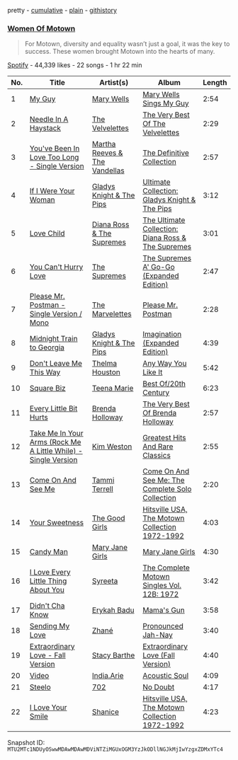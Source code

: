pretty - [cumulative](/playlists/cumulative/37i9dQZF1DX3z6D2ln0Hqx.md) - [plain](/playlists/plain/37i9dQZF1DX3z6D2ln0Hqx) - [githistory](https://github.githistory.xyz/mackorone/spotify-playlist-archive/blob/main/playlists/plain/37i9dQZF1DX3z6D2ln0Hqx)

### [Women Of Motown](https://open.spotify.com/playlist/37i9dQZF1DX3z6D2ln0Hqx)

> For Motown, diversity and equality wasn’t just a goal, it was the key to success\. These women brought Motown into the hearts of many.

[Spotify](https://open.spotify.com/user/spotify) - 44,339 likes - 22 songs - 1 hr 22 min

| No. | Title | Artist(s) | Album | Length |
|---|---|---|---|---|
| 1 | [My Guy](https://open.spotify.com/track/4591VqUIXysNlmI5NcAIUd) | [Mary Wells](https://open.spotify.com/artist/1cjZk1xXn3YCToNg3uJpA7) | [Mary Wells Sings My Guy](https://open.spotify.com/album/6pUoPt9A6P1G8YJ5vw6GBP) | 2:54 |
| 2 | [Needle In A Haystack](https://open.spotify.com/track/26fSgIa539TCK3KV76chHU) | [The Velvelettes](https://open.spotify.com/artist/72Q7helEnjOptf8FAoZQTi) | [The Very Best Of The Velvelettes](https://open.spotify.com/album/4TYdNPupS05h9dZq3iF5M6) | 2:29 |
| 3 | [You've Been In Love Too Long \- Single Version](https://open.spotify.com/track/3sBwq1Bhsd2thzSxC2PQwh) | [Martha Reeves & The Vandellas](https://open.spotify.com/artist/1Pe5hlKMCTULjosqZ6KanP) | [The Definitive Collection](https://open.spotify.com/album/01RvfxmmHb3cmgYHv8ghip) | 2:57 |
| 4 | [If I Were Your Woman](https://open.spotify.com/track/3BrUr1rwAYJbf6sLlDf7WN) | [Gladys Knight & The Pips](https://open.spotify.com/artist/0TF2NxkJZPQoX1H53rEFM1) | [Ultimate Collection: Gladys Knight & The Pips](https://open.spotify.com/album/1fSjtqjBKoLfNFZsKFApxA) | 3:12 |
| 5 | [Love Child](https://open.spotify.com/track/69EILuL34ggLWQsa626bes) | [Diana Ross & The Supremes](https://open.spotify.com/artist/0rXI0q8Cahq6numvPlloaq) | [The Ultimate Collection: Diana Ross & The Supremes](https://open.spotify.com/album/3kBcXeEHgrdFc99iDeWStA) | 3:01 |
| 6 | [You Can't Hurry Love](https://open.spotify.com/track/1OppEieGNdItZbE14gLBEv) | [The Supremes](https://open.spotify.com/artist/57bUPid8xztkieZfS7OlEV) | [The Supremes A' Go\-Go \(Expanded Edition\)](https://open.spotify.com/album/5fpOmAuZaVyEXPlQ4oOqJ6) | 2:47 |
| 7 | [Please Mr\. Postman \- Single Version / Mono](https://open.spotify.com/track/6jX5mso4x00c1EiNMrTU9U) | [The Marvelettes](https://open.spotify.com/artist/0MponVSpW81oLvJZ53vYZH) | [Please Mr\. Postman](https://open.spotify.com/album/65n7GqedAHDVRWNh3msH1V) | 2:28 |
| 8 | [Midnight Train to Georgia](https://open.spotify.com/track/7MF7QAodbGzNYav5ZfIhAY) | [Gladys Knight & The Pips](https://open.spotify.com/artist/0TF2NxkJZPQoX1H53rEFM1) | [Imagination \(Expanded Edition\)](https://open.spotify.com/album/6pMzuVjsypAwbeKiZm56wP) | 4:39 |
| 9 | [Don't Leave Me This Way](https://open.spotify.com/track/51qi5dgc9CsotM87GmRkAX) | [Thelma Houston](https://open.spotify.com/artist/3sgUnR8TF35euWEV07RPyO) | [Any Way You Like It](https://open.spotify.com/album/0TZTsaJOuNHsXwC2Ox2K19) | 5:42 |
| 10 | [Square Biz](https://open.spotify.com/track/52bz3fOCyr6GgkJQsLK9PM) | [Teena Marie](https://open.spotify.com/artist/61UT1Zj9dFgPAjZfwnsqsb) | [Best Of/20th Century](https://open.spotify.com/album/0kCD8uT94URPZcr2vZOhW7) | 6:23 |
| 11 | [Every Little Bit Hurts](https://open.spotify.com/track/68ngnSqAtSBOUc0s2LZkcf) | [Brenda Holloway](https://open.spotify.com/artist/3nXMZsj1H0F7h9SDUeYNjg) | [The Very Best Of Brenda Holloway](https://open.spotify.com/album/438dXcLAXwxIoPoYqIeD9L) | 2:57 |
| 12 | [Take Me In Your Arms \(Rock Me A Little While\) \- Single Version](https://open.spotify.com/track/6Q5UkaoE4QpsSm4kykFhKc) | [Kim Weston](https://open.spotify.com/artist/71pUA2TXf3JHUPUgsjLtuL) | [Greatest Hits And Rare Classics](https://open.spotify.com/album/0mdl0s8BRDstRcSn8Zf7JD) | 2:55 |
| 13 | [Come On And See Me](https://open.spotify.com/track/3u7n1FGFhlUEZrjCmwwepe) | [Tammi Terrell](https://open.spotify.com/artist/75jNCko3SnEMI5gwGqrbb8) | [Come On And See Me: The Complete Solo Collection](https://open.spotify.com/album/7ug9NiuM1MthX2D7MStAkl) | 2:20 |
| 14 | [Your Sweetness](https://open.spotify.com/track/4UOX1Clxfkldv2mMZWCUav) | [The Good Girls](https://open.spotify.com/artist/5iqkRelxyIGrekUFsKrAOP) | [Hitsville USA, The Motown Collection 1972\-1992](https://open.spotify.com/album/6nrCHETnE3ZWgwL0uYYWGP) | 4:03 |
| 15 | [Candy Man](https://open.spotify.com/track/2STCPBRYYnsGlzmhNktVou) | [Mary Jane Girls](https://open.spotify.com/artist/7vRMMs8yrKf4PKUpUllMkr) | [Mary Jane Girls](https://open.spotify.com/album/1CHUsg2g2nY9Qi35DiMOM6) | 4:30 |
| 16 | [I Love Every Little Thing About You](https://open.spotify.com/track/4A5LitMW22j96x1wceYcFh) | [Syreeta](https://open.spotify.com/artist/594LqcHtMvKoR0URmSiYJB) | [The Complete Motown Singles Vol\. 12B: 1972](https://open.spotify.com/album/4XOpRI5PgYWkkcaU9bLEHV) | 3:42 |
| 17 | [Didn't Cha Know](https://open.spotify.com/track/7pv80uUHfocFqfTytu1MVi) | [Erykah Badu](https://open.spotify.com/artist/7IfculRW2WXyzNQ8djX8WX) | [Mama's Gun](https://open.spotify.com/album/3cADvHRdKniF9ELCn1zbGH) | 3:58 |
| 18 | [Sending My Love](https://open.spotify.com/track/7f5dRZ6W2Si4SoPLQxNHbm) | [Zhané](https://open.spotify.com/artist/6cjSmkVvMvyE6tCAo1M9Is) | [Pronounced Jah\-Nay](https://open.spotify.com/album/4Rj3sxQFk2chQQqfad4siz) | 3:40 |
| 19 | [Extraordinary Love \- Fall Version](https://open.spotify.com/track/6DUsIIU6AGpnPfIJImNZoD) | [Stacy Barthe](https://open.spotify.com/artist/0yq6uHIfFks9yOURUuCITV) | [Extraordinary Love \(Fall Version\)](https://open.spotify.com/album/1RvwunYOa0UjDNlAWjq2L6) | 4:40 |
| 20 | [Video](https://open.spotify.com/track/4oiAlcisfimXQc1wyAtX9a) | [India.Arie](https://open.spotify.com/artist/7Gf3LSwa5hh8Cjo60WhVjC) | [Acoustic Soul](https://open.spotify.com/album/6ApdnTHD5zXzmZqxf0TA9Z) | 4:09 |
| 21 | [Steelo](https://open.spotify.com/track/5OQO6NEs89flntUWPtXUiG) | [702](https://open.spotify.com/artist/2S8UlyXW4JjjHcbeg8ddIo) | [No Doubt](https://open.spotify.com/album/5Zm0jwZc5J4jWk9rLmABKO) | 4:17 |
| 22 | [I Love Your Smile](https://open.spotify.com/track/2UX4NQt9AEGmwm3WlyOkhV) | [Shanice](https://open.spotify.com/artist/0Ttph0pOZiPNTD3y2wUUb6) | [Hitsville USA, The Motown Collection 1972\-1992](https://open.spotify.com/album/6nrCHETnE3ZWgwL0uYYWGP) | 4:23 |

Snapshot ID: `MTU2MTc1NDUyOSwwMDAwMDAwMDViNTZiMGUxOGM3YzJkODllNGJkMjIwYzgxZDMxYTc4`
